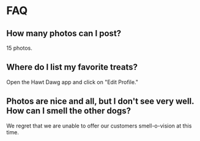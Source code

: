 # FAQ


## How many photos can I post?


15 photos.


## Where do I list my favorite treats?


Open the Hawt Dawg app and click on "Edit Profile."


## Photos are nice and all, but I don't see very well. How can I smell the other dogs?


We regret that we are unable to offer our customers smell-o-vision at this time.